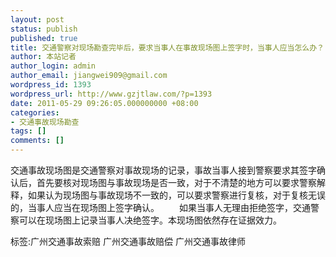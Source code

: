```yaml
---
layout: post
status: publish
published: true
title: 交通警察对现场勘查完毕后，要求当事人在事故现场图上签字时，当事人应当怎么办？
author: 本站记者
author_login: admin
author_email: jiangwei909@gmail.com
wordpress_id: 1393
wordpress_url: http://www.gzjtlaw.com/?p=1393
date: 2011-05-29 09:26:05.000000000 +08:00
categories:
- 交通事故现场勘查
tags: []
comments: []
---
```

交通事故现场图是交通警察对事故现场的记录，事故当事人接到警察要求其签字确认后，首先要核对现场图与事故现场是否一致，对于不清楚的地方可以要求警察解释，如果认为现场图与事故现场不一致的，可以要求警察进行复核，对于复核无误的，当事人应当在现场图上签字确认。 　　如果当事人无理由拒绝签字，交通警察可以在现场图上记录当事人决绝签字。本现场图依然存在证据效力。 标签:广州交通事故索赔 广州交通事故赔偿 广州交通事故律师
